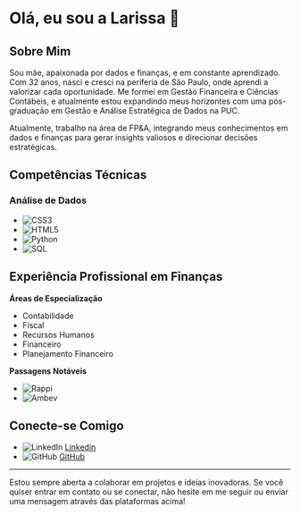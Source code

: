 # Olá, eu sou a Larissa 👋

## Sobre Mim
Sou mãe, apaixonada por dados e finanças, e em constante aprendizado. Com 32 anos, nasci e cresci na periferia de São Paulo, onde aprendi a valorizar cada oportunidade. Me formei em Gestão Financeira e Ciências Contábeis, e atualmente estou expandindo meus horizontes com uma pós-graduação em Gestão e Análise Estratégica de Dados na PUC.

Atualmente, trabalho na área de FP&A, integrando meus conhecimentos em dados e finanças para gerar insights valiosos e direcionar decisões estratégicas.

## Competências Técnicas

### Análise de Dados
- ![CSS3](https://img.shields.io/badge/CSS3-1572B6?style=for-the-badge&logo=css3&logoColor=white) 
- ![HTML5](https://img.shields.io/badge/HTML5-E34F26?style=for-the-badge&logo=html5&logoColor=white) 
- ![Python](https://img.shields.io/badge/Python-3776AB?style=for-the-badge&logo=python&logoColor=white) 
- ![SQL](https://img.shields.io/badge/SQL-4479A1?style=for-the-badge&logo=sql&logoColor=white) 

## Experiência Profissional em Finanças

**Áreas de Especialização**
- Contabilidade
- Fiscal
- Recursos Humanos
- Financeiro
- Planejamento Financeiro

**Passagens Notáveis**
- ![Rappi](https://img.shields.io/badge/Rappi-EE4D2D?style=for-the-badge&logo=rappi&logoColor=white) 
- ![Ambev](https://img.shields.io/badge/Ambev-FCC00F?style=for-the-badge&logo=ambev&logoColor=white) 

## Conecte-se Comigo

- ![LinkedIn](https://img.shields.io/badge/LinkedIn-0077B5?style=for-the-badge&logo=linkedin&logoColor=white) [Linkedin](https://www.linkedin.com/in/larissa-lopes-30a23714b/)
- ![GitHub](https://img.shields.io/badge/GitHub-100000?style=for-the-badge&logo=github&logoColor=white) [GitHub](https://github.com/Larisloppes)

---

Estou sempre aberta a colaborar em projetos e ideias inovadoras. Se você quiser entrar em contato ou se conectar, não hesite em me seguir ou enviar uma mensagem através das plataformas acima!
